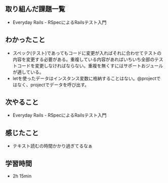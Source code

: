 ## 取り組んだ課題一覧
- Everyday Rails - RSpecによるRailsテスト入門
## わかったこと
- スペック(テスト)であってもコードに変更が入ればそれに合わせてテストの内容を変更する必要がある。重複している内容があればいちいち全部のテストコードを変更しなければならない。重複を無くすにはサポートおジュールが適している。
- letを使ったデータはインスタンス変数に格納することはない。@projectではなく、projectでデータを呼び出す。
## 次やること
- Everyday Rails - RSpecによるRailsテスト入門
## 感じたこと
- テキスト読むの時間かかり過ぎてるなぁ
## 学習時間
- 2h 15min